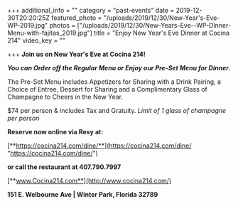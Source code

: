 +++
additional_info = ""
category = "past-events"
date = 2019-12-30T20:20:25Z
featured_photo = "/uploads/2019/12/30/New-Year's-Eve-WP-2019.jpg"
photos = ["/uploads/2019/12/30/New-Years-Eve--WP-Dinner-Menu-with-fajitas_2019.jpg"]
title = "Enjoy New Year's Eve Dinner at Cocina 214"
video_key = ""

+++
**Join us on New Year's Eve at Cocina 214!**

**_You can Order off the Regular Menu or Enjoy our Pre-Set Menu for Dinner._**

The Pre-Set Menu includes Appetizers for Sharing with a Drink Pairing, a Choice of Entree, Dessert for Sharing and a Complimentary Glass of Champagne to Cheers in the New Year.

$74 per person & includes Tax and Gratuity. _Limit of 1 glass of champagne per person_

**Reserve now online via Resy at:**

[**https://cocina214.com/dine/**](https://cocina214.com/dine/ "https://cocina214.com/dine/")

**or call the restaurant at 407.790.7997**

[**www.Cocina214.com**](http://www.cocina214.com/)

**151 E. Welbourne Ave | Winter Park, Florida 32789**